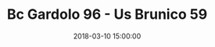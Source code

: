 ---
title: Bc Gardolo 96 - Us Brunico 59
date: 2018-03-10 15:00:00
squadra-a: Us Brunico
punteggio-a: 96
squadra-b: Bc Gardolo
punteggio-b: 59
partite/squadra: under-18-17-18
luogo: Centro Sportivo Trento Nord
categoria: under 18
---